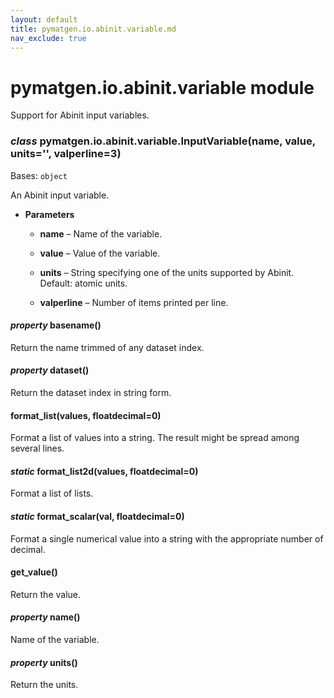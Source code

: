 ```yaml
---
layout: default
title: pymatgen.io.abinit.variable.md
nav_exclude: true
---
```


# pymatgen.io.abinit.variable module

Support for Abinit input variables.


### _class_ pymatgen.io.abinit.variable.InputVariable(name, value, units='', valperline=3)
Bases: `object`

An Abinit input variable.


* **Parameters**


    * **name** – Name of the variable.


    * **value** – Value of the variable.


    * **units** – String specifying one of the units supported by Abinit. Default: atomic units.


    * **valperline** – Number of items printed per line.



#### _property_ basename()
Return the name trimmed of any dataset index.


#### _property_ dataset()
Return the dataset index in string form.


#### format_list(values, floatdecimal=0)
Format a list of values into a string.
The result might be spread among several lines.


#### _static_ format_list2d(values, floatdecimal=0)
Format a list of lists.


#### _static_ format_scalar(val, floatdecimal=0)
Format a single numerical value into a string
with the appropriate number of decimal.


#### get_value()
Return the value.


#### _property_ name()
Name of the variable.


#### _property_ units()
Return the units.
